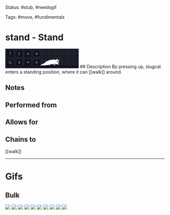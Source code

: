 Status: #stub, #needsgif

Tags: #move, #fundimentals

# stand - Stand
<img src=https://raw.githubusercontent.com/LauraHannah44/Rain-World-Movement/main/Files/stand_header.gif>
## Description
By pressing up, slugcat enters a standing position, where it can [[walk]] around.

## Notes


## Performed from


## Allows for


## Chains to
[[walk]]

___
# Gifs
## Bulk
<img src=https://raw.githubusercontent.com/LauraHannah44/Rain-World-Movement/main/Files/stand_0.gif>
<img src=https://raw.githubusercontent.com/LauraHannah44/Rain-World-Movement/main/Files/stand_1.gif>
<img src=https://raw.githubusercontent.com/LauraHannah44/Rain-World-Movement/main/Files/stand_2.gif>
<img src=https://raw.githubusercontent.com/LauraHannah44/Rain-World-Movement/main/Files/stand_3.gif>
<img src=https://raw.githubusercontent.com/LauraHannah44/Rain-World-Movement/main/Files/stand_4.gif>
<img src=https://raw.githubusercontent.com/LauraHannah44/Rain-World-Movement/main/Files/stand_5.gif>
<img src=https://raw.githubusercontent.com/LauraHannah44/Rain-World-Movement/main/Files/stand_6.gif>
<img src=https://raw.githubusercontent.com/LauraHannah44/Rain-World-Movement/main/Files/stand_7.gif>
<img src=https://raw.githubusercontent.com/LauraHannah44/Rain-World-Movement/main/Files/stand_8.gif>
<img src=https://raw.githubusercontent.com/LauraHannah44/Rain-World-Movement/main/Files/stand_9.gif>